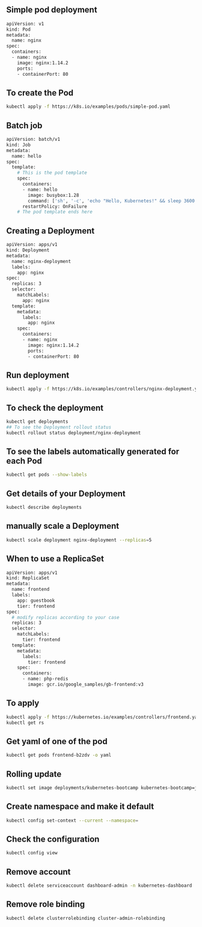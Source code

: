 
## Simple pod deployment
```bash
apiVersion: v1
kind: Pod
metadata:
  name: nginx
spec:
  containers:
  - name: nginx
    image: nginx:1.14.2
    ports:
    - containerPort: 80

```

## To create the Pod
```bash
kubectl apply -f https://k8s.io/examples/pods/simple-pod.yaml
```


## Batch job
```bash
apiVersion: batch/v1
kind: Job
metadata:
  name: hello
spec:
  template:
    # This is the pod template
    spec:
      containers:
      - name: hello
        image: busybox:1.28
        command: ['sh', '-c', 'echo "Hello, Kubernetes!" && sleep 3600']
      restartPolicy: OnFailure
    # The pod template ends here
```

## Creating a Deployment
```bash
apiVersion: apps/v1
kind: Deployment
metadata:
  name: nginx-deployment
  labels:
    app: nginx
spec:
  replicas: 3
  selector:
    matchLabels:
      app: nginx
  template:
    metadata:
      labels:
        app: nginx
    spec:
      containers:
      - name: nginx
        image: nginx:1.14.2
        ports:
        - containerPort: 80

```
## Run deployment
```bash
kubectl apply -f https://k8s.io/examples/controllers/nginx-deployment.yaml
```
## To check the deployment
```bash
kubectl get deployments
## To see the Deployment rollout status
kubectl rollout status deployment/nginx-deployment
```
## To see the labels automatically generated for each Pod
```bash
kubectl get pods --show-labels
```

## Get details of your Deployment
```bash
kubectl describe deployments
```
## manually scale a Deployment
```bash
kubectl scale deployment nginx-deployment --replicas=5
```
## When to use a ReplicaSet
```bash
apiVersion: apps/v1
kind: ReplicaSet
metadata:
  name: frontend
  labels:
    app: guestbook
    tier: frontend
spec:
  # modify replicas according to your case
  replicas: 3
  selector:
    matchLabels:
      tier: frontend
  template:
    metadata:
      labels:
        tier: frontend
    spec:
      containers:
      - name: php-redis
        image: gcr.io/google_samples/gb-frontend:v3

```

## To apply
```bash
kubectl apply -f https://kubernetes.io/examples/controllers/frontend.yaml
kubectl get rs
```

## Get yaml of one of the pod
```bash
kubectl get pods frontend-b2zdv -o yaml
```

## Rolling update
```bash
kubectl set image deployments/kubernetes-bootcamp kubernetes-bootcamp=jocatalin/kubernetes-bootcamp:v2
```

## Create namespace and make it default

```bash
kubectl config set-context --current --namespace=
```

## Check the configuration
```bash
kubectl config view
```

## Remove account
```bash
kubectl delete serviceaccount dashboard-admin -n kubernetes-dashboard

```
## Remove role binding
```bash
kubectl delete clusterrolebinding cluster-admin-rolebinding

```

